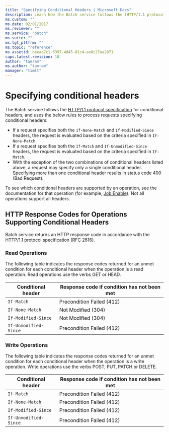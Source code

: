 ```yaml
---
title: "Specifying Conditional Headers | Microsoft Docs"
description: Learn how the Batch service follows the [HTTP/1.1 protocol specification](https://tools.ietf.org/html/rfc7232) for conditional headers.
ms.custom: ""
ms.date: 02/01/2017
ms.reviewer: ""
ms.service: "batch"
ms.suite: ""
ms.tgt_pltfrm: ""
ms.topic: "reference"
ms.assetid: b4eaa7c1-6397-4d45-81c4-ae8c27aa2071
caps.latest.revision: 18
author: "tamram"
ms.author: "tamram"
manager: "timlt"
---
```


# Specifying conditional headers

The Batch service follows the [HTTP/1.1 protocol specification](https://tools.ietf.org/html/rfc7232) for conditional headers, and uses the below rules to process requests specifying conditional headers:

* If a request specifies both the `If-None-Match` and `If-Modified-Since` headers, the request is evaluated based on the criteria specified in `If-None-Match`.
* If a request specifies both the `If-Match` and `If-Unmodified-Since` headers, the request is evaluated based on the criteria specified in `If-Match`.
* With the exception of the two combinations of conditional headers listed above, a request may specify only a single conditional header. Specifying more than one conditional header results in status code 400 (Bad Request).

To see which conditional headers are supported by an operation, see the documentation for that operation (for example, [Job Enable](/rest/api/batchservice/job/enable)). Not all operations support all headers.

## HTTP Response Codes for Operations Supporting Conditional Headers

Batch service returns an HTTP response code in accordance with the HTTP/1.1 protocol specification (RFC 2616).

### Read Operations

The following table indicates the response codes returned for an unmet condition for each conditional header when the operation is a read operation. Read operations use the verbs GET or HEAD.

|Conditional header|Response code if condition has not been met|
|------------------------|-------------------------------------------------|
|`If-Match`|Precondition Failed (412)|
|`If-None-Match`|Not Modified (304)|
|`If-Modified-Since`|Not Modified (304)|
|`If-Unmodified-Since`|Precondition Failed (412)|

### Write Operations
 The following table indicates the response codes returned for an unmet condition for each conditional header when the operation is a write operation. Write operations use the verbs POST, PUT, PATCH or DELETE.

|Conditional header|Response code if condition has not been met|
|------------------------|-------------------------------------------------|
|`If-Match`|Precondition Failed (412)|
|`If-None-Match`|Precondition Failed (412)|
|`If-Modified-Since`|Precondition Failed (412)|
|`If-Unmodified-Since`|Precondition Failed (412)|  
  